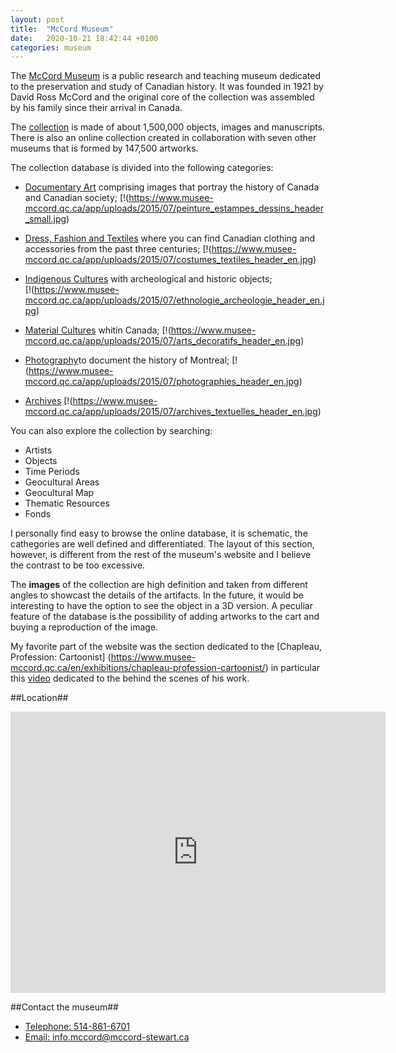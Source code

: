 ```yaml
---
layout: post
title:  "McCord Museum"
date:   2020-10-21 18:42:44 +0100
categories: museum
---
```

The [McCord Museum](https://www.musee-mccord.qc.ca/en/#skipContent) is a public research and teaching museum dedicated to the preservation and study of Canadian history. It was founded in 1921 by David Ross McCord and the original core of the collection was assembled by his family since their arrival in Canada. 

The [collection](http://collections.musee-mccord.qc.ca/en/keys/collections) is made of about 1,500,000 objects, images and manuscripts. There is also an online collection created in collaboration with seven other museums that is formed by 147,500 artworks.

The collection database is divided into the following categories:
- [Documentary Art](https://www.musee-mccord.qc.ca/en/collections/documentary-art/) comprising images that portray the history of Canada and Canadian society; 
[!(https://www.musee-mccord.qc.ca/app/uploads/2015/07/peinture_estampes_dessins_header_small.jpg)

- [Dress, Fashion and Textiles](https://www.musee-mccord.qc.ca/en/collections/dress-fashion-and-textiles/) where you can find Canadian clothing and accessories from the past three centuries; 
[!(https://www.musee-mccord.qc.ca/app/uploads/2015/07/costumes_textiles_header_en.jpg)

- [Indigenous Cultures](https://www.musee-mccord.qc.ca/en/collections/indigenous-cultures/) with archeological and historic objects;  
[!(https://www.musee-mccord.qc.ca/app/uploads/2015/07/ethnologie_archeologie_header_en.jpg)

- [Material Cultures](https://www.musee-mccord.qc.ca/en/collections/material-culture/) whitin Canada; 
[!(https://www.musee-mccord.qc.ca/app/uploads/2015/07/arts_decoratifs_header_en.jpg)

- [Photography](https://www.musee-mccord.qc.ca/en/collections/photography/)to document the history of Montreal; 
[!(https://www.musee-mccord.qc.ca/app/uploads/2015/07/photographies_header_en.jpg)

- [Archives](https://www.musee-mccord.qc.ca/en/collections/archives/)
[!(https://www.musee-mccord.qc.ca/app/uploads/2015/07/archives_textuelles_header_en.jpg)


You can also explore the collection by searching:
- Artists
- Objects
- Time Periods
- Geocultural Areas
- Geocultural Map
- Thematic Resources
- Fonds

I personally find easy to browse the online database, it is schematic, the cathegories are well defined and differentiated. The layout of this section, however, is different from the rest of the museum's website and I believe the contrast to be too excessive.   

The **images** of the collection are high definition and taken from different angles to showcast the details of the artifacts. In the future, it would be interesting to have the option to see the object in a 3D version. A peculiar feature of the database is the possibility of adding artworks to the cart and buying a reproduction of the image.       

My favorite part of the website was the section dedicated to the [Chapleau, Profession: Cartoonist] (https://www.musee-mccord.qc.ca/en/exhibitions/chapleau-profession-cartoonist/) in particular this [video](https://youtu.be/mIwa9zN82Lc) dedicated to the behind the scenes of his work. 
           

##Location##
<iframe src="https://www.google.com/maps/embed?pb=!1m14!1m8!1m3!1d11185.148578801238!2d-73.5734071!3d45.504298!3m2!1i1024!2i768!4f13.1!3m3!1m2!1s0x0%3A0xd1683b4ce04d0773!2sMcCord%20Museum!5e0!3m2!1sit!2suk!4v1603278440850!5m2!1sit!2suk" width="600" height="450" frameborder="0" style="border:0;" allowfullscreen="" aria-hidden="false" tabindex="0"></iframe>
            

##Contact the museum##
- <a href="tel:514-861-6701">Telephone: 514-861-6701</a>
- <a href="malitoinfo.mccord@mccord-stewart.ca">Email: info.mccord@mccord-stewart.ca</a>


